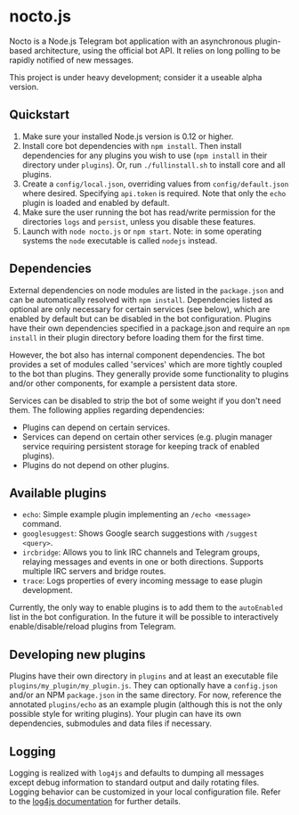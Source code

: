 # nocto.js

Nocto is a Node.js Telegram bot application with an asynchronous plugin-based
architecture, using the official bot API. It relies on long polling to be
rapidly notified of new messages.

This project is under heavy development; consider it a useable alpha version.

## Quickstart

1. Make sure your installed Node.js version is 0.12 or higher.
2. Install core bot dependencies with `npm install`. Then install dependencies
   for any plugins you wish to use (`npm install` in their directory under
   `plugins`). Or, run `./fullinstall.sh` to install core and all plugins.
3. Create a `config/local.json`, overriding values from `config/default.json`
   where desired. Specifying `api.token` is required. Note that only the `echo`
   plugin is loaded and enabled by default.
4. Make sure the user running the bot has read/write permission for the
   directories `logs` and `persist`, unless you disable these features.
5. Launch with `node nocto.js` or `npm start`. Note: in some operating systems
   the `node` executable is called `nodejs` instead.

## Dependencies

External dependencies on node modules are listed in the `package.json` and can
be automatically resolved with `npm install`. Dependencies listed as optional
are only necessary for certain services (see below), which are enabled by
default but can be disabled in the bot configuration. Plugins have their own
dependencies specified in a package.json and require an `npm install` in their
plugin directory before loading them for the first time.

However, the bot also has internal component dependencies. The bot provides a
set of modules called 'services' which are more tightly coupled to the bot than
 plugins. They generally provide some functionality to plugins and/or other
 components, for example a persistent data store.

Services can be disabled to strip the bot of some weight if you don't need them.
The following applies regarding dependencies:

* Plugins can depend on certain services.
* Services can depend on certain other services (e.g. plugin manager service
  requiring persistent storage for keeping track of enabled plugins).
* Plugins do not depend on other plugins.

## Available plugins

* `echo`: Simple example plugin implementing an `/echo <message>` command.
* `googlesuggest`: Shows Google search suggestions with `/suggest <query>`.
* `ircbridge`: Allows you to link IRC channels and Telegram groups, relaying
  messages and events in one or both directions. Supports multiple IRC servers
  and bridge routes.
* `trace`: Logs properties of every incoming message to ease plugin development. 

Currently, the only way to enable plugins is to add them to the `autoEnabled`
list in the bot configuration. In the future it will be possible to
interactively enable/disable/reload plugins from Telegram.

## Developing new plugins

Plugins have their own directory in `plugins` and at least an executable file
`plugins/my_plugin/my_plugin.js`. They can optionally have a `config.json`
and/or an NPM `package.json` in the same directory. For now, reference the
annotated `plugins/echo` as an example plugin (although this is not the only
possible style for writing plugins). Your plugin can have its own dependencies, 
submodules and data files if necessary.

## Logging

Logging is realized with `log4js` and defaults to dumping all messages except
debug information to standard output and daily rotating files. Logging behavior
can be customized in your local configuration file. Refer to the [log4js 
documentation][1] for further details.

[1]: https://github.com/nomiddlename/log4js-node#configuration
